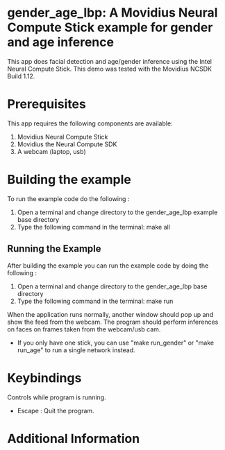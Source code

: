# gender_age_lbp: A Movidius Neural Compute Stick example for gender and age inference

This app does facial detection and age/gender inference using the Intel Neural Compute Stick. This demo was tested with the Movidius NCSDK Build 1.12.

# Prerequisites

This app requires the following components are available:
1. Movidius Neural Compute Stick
2. Movidius the Neural Compute SDK
3. A webcam (laptop, usb)

# Building the example

To run the example code do the following :
1. Open a terminal and change directory to the gender_age_lbp example base directory
2. Type the following command in the terminal: make all


## Running the Example

After building the example you can run the example code by doing the following :
1. Open a terminal and change directory to the gender_age_lbp base directory
2. Type the following command in the terminal: make run 

When the application runs normally, another window should pop up and show the feed from the webcam. The program should perform inferences on faces on frames taken from the webcam/usb cam.

* If you only have one stick, you can use "make run_gender" or "make run_age" to run a single network instead.

# Keybindings 

Controls while program is running. 

* Escape : Quit the program.

# Additional Information


